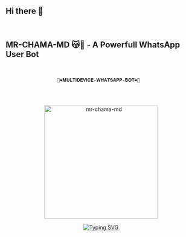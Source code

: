 ## Hi there 👋

<br>

## MR-CHAMA-MD 😽💐 - A Powerfull WhatsApp User Bot
<br>

                       🔰❤️𝐌𝐔𝐋𝐓𝐈𝐃𝐄𝐕𝐈𝐂𝐄-𝐖𝐇𝐀𝐓𝐒𝐀𝐏𝐏-𝐁𝐎𝐓❤️🔰

</p>
<p align="center">
  <a href="#"><img src="http://readme-typing-svg.herokuapp.com?color=d1fa02&center=true&vCenter=true&multiline=false&lines=MR+CHAMA+MD+WHATSAPP+BOT" alt="">
</p>
<br>
 
<p align="center">  
<a href="https://telegra.ph/file/ee3b010adb755e10bae9b.jpg">
<img alt="mr-chama-md" height="300" src="https://telegra.ph/file/ee3b010adb755e10bae9b.jpg">

</p>

<div align="center">
<a href="https://git.io/typing-svg"><img src="https://readme-typing-svg.demolab.com?font=Black+Ops+One&size=50&pause=1000&color=1BAFBAFF&center=true&width=910&height=100&lines=𝗠𝗥+𝗖𝗛𝗔𝗠𝗔+𝗠𝗗;WHATSAPP+USER+BOT;CREATED+BY+TEAM+BLACK+LION" alt="Typing SVG" /></a>
